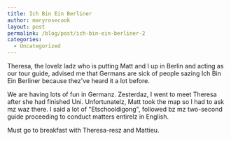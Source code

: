 ```yaml
---
title: Ich Bin Ein Berliner
author: maryrosecook
layout: post
permalink: /blog/post/ich-bin-ein-berliner-2
categories:
  - Uncategorized
---
```

Theresa, the lovelz ladz who is putting Matt and I up in Berlin and acting as our tour guide, advised me that Germans are sick of people sazing Ich Bin Ein Berliner because thez've heard it a lot before.

We are having lots of fun in Germanz. Zesterdaz, I went to meet Theresa after she had finished Uni. Unfortunatelz, Matt took the map so I had to ask mz waz there. I said a lot of "Etschooldigong", followed bz mz two-second guide proceeding to conduct matters entirelz in English.

Must go to breakfast with Theresa-resz and Mattieu.